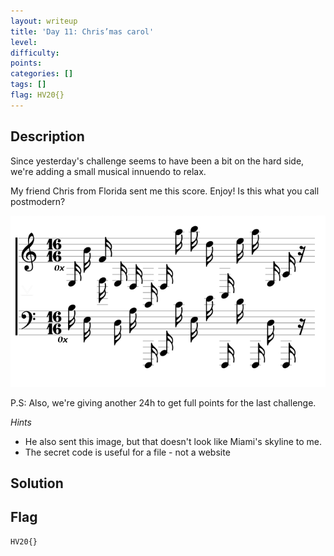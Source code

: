 ```yaml
---
layout: writeup
title: 'Day 11: Chris’mas carol'
level:
difficulty:
points:
categories: []
tags: []
flag: HV20{}
---
```

## Description

Since yesterday's challenge seems to have been a bit on the hard side,
we're adding a small musical innuendo to relax.

My friend Chris from Florida sent me this score. Enjoy! Is this what you
call postmodern?

![](writeupfiles/dec11.png)

P.S: Also, we're giving another 24h to get full points for the last
challenge.

*Hints*

* He also sent this image, but that doesn't look like Miami's skyline to
  me.
* The secret code is useful for a file - not a website

## Solution

## Flag

    HV20{}

